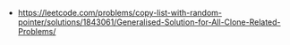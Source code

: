 
- https://leetcode.com/problems/copy-list-with-random-pointer/solutions/1843061/Generalised-Solution-for-All-Clone-Related-Problems/